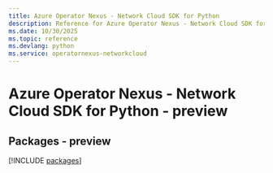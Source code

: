 ```yaml
---
title: Azure Operator Nexus - Network Cloud SDK for Python
description: Reference for Azure Operator Nexus - Network Cloud SDK for Python
ms.date: 10/30/2025
ms.topic: reference
ms.devlang: python
ms.service: operatornexus-networkcloud
---
```

# Azure Operator Nexus - Network Cloud SDK for Python - preview
## Packages - preview
[!INCLUDE [packages](operator-nexus---network-cloud-index.md)]